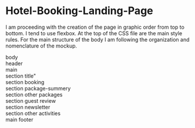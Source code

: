 # Hotel-Booking-Landing-Page
I am proceeding with the creation of the page in graphic order from top to bottom.
I tend to use flexbox.
At the top of the CSS file are the main style rules.
For the main structure of the body I am following the organization and nomenclature of the mockup.

body <br>
header <br>
main <br>
section title" <br>
section booking <br>
section package-summery <br>
section other packages <br>
section guest review <br>
section newsletter <br>
section other activities <br>
main
footer

